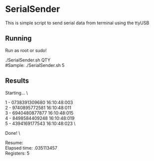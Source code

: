 # SerialSender
This is simple script to send serial data from terminal using the ttyUSB

## Running
Run as root or sudo!

./SerialSender.sh QTY \
#Sample: ./SerialSender.sh 5

## Results

Starting... \

1 - 0738391309680  16:10:48:003 \
2 - 9740895772581  16:10:48:011 \
3 - 6940480877877  16:10:48:015 \
4 - 8498584409248  16:10:48:019 \
5 - 4394169177543  16:10:48:023 \

Done! \

Resume: \
Elapsed time: .035113457 \
Registers: 5
